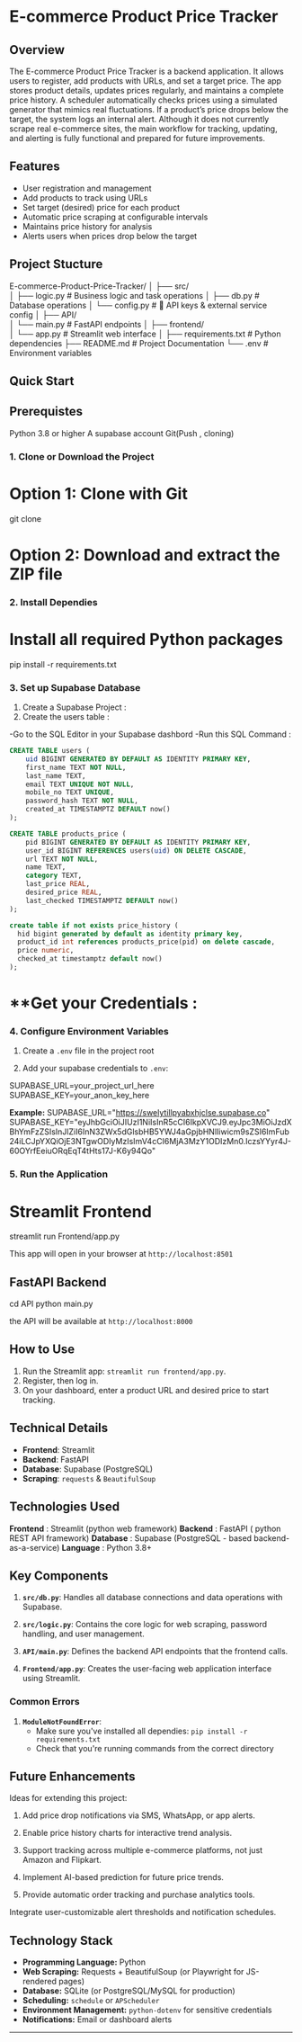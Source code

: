 # E-commerce Product Price Tracker

## Overview
The E-commerce Product Price Tracker is a backend application. It allows users to register, add products with URLs, and set a target price. The app stores product details, updates prices regularly, and maintains a complete price history. A scheduler automatically checks prices using a simulated generator that mimics real fluctuations. If a product’s price drops below the target, the system logs an internal alert. Although it does not currently scrape real e-commerce sites, the main workflow for tracking, updating, and alerting is fully functional and prepared for future improvements.


## Features
- User registration and management
- Add products to track using URLs
- Set target (desired) price for each product
- Automatic price scraping at configurable intervals
- Maintains price history for analysis
- Alerts users when prices drop below the target


## Project Stucture

E-commerce-Product-Price-Tracker/
│
├── src/                
│   ├── logic.py        # Business logic and task operations
│   ├── db.py           # Database operations
│   └── config.py       # 🔑 API keys & external service config
│
├── API/                
│   └── main.py         # FastAPI endpoints
│
├── frontend/           
│   └── app.py          # Streamlit web interface
│
├── requirements.txt    # Python dependencies
├── README.md           # Project Documentation
└── .env                # Environment variables

## Quick Start

## Prerequistes

Python 3.8 or higher
A supabase account
Git(Push , cloning)

### 1. Clone or Download the Project

# Option 1: Clone with Git
git clone <repository-url>

# Option 2: Download and extract the ZIP file

### 2. Install Dependies

# Install all required Python packages
pip install -r requirements.txt

### 3. Set up Supabase Database

1. Create a Supabase Project :
2. Create the users table :

-Go to the SQL Editor in your Supabase dashbord
-Run this SQL Command :

``` sql
CREATE TABLE users (
    uid BIGINT GENERATED BY DEFAULT AS IDENTITY PRIMARY KEY,
    first_name TEXT NOT NULL,
    last_name TEXT,
    email TEXT UNIQUE NOT NULL,
    mobile_no TEXT UNIQUE,
    password_hash TEXT NOT NULL,
    created_at TIMESTAMPTZ DEFAULT now()
);

CREATE TABLE products_price (
    pid BIGINT GENERATED BY DEFAULT AS IDENTITY PRIMARY KEY,
    user_id BIGINT REFERENCES users(uid) ON DELETE CASCADE,
    url TEXT NOT NULL,
    name TEXT,
    category TEXT,
    last_price REAL,
    desired_price REAL,
    last_checked TIMESTAMPTZ DEFAULT now()
);

create table if not exists price_history (
  hid bigint generated by default as identity primary key,
  product_id int references products_price(pid) on delete cascade,
  price numeric,
  checked_at timestamptz default now()
);

```
#  **Get your Credentials :
### 4. Configure Environment Variables  

1. Create a `.env` file in the project root

2. Add your supabase credentials to `.env`:

SUPABASE_URL=your_project_url_here
SUPABASE_KEY=your_anon_key_here

**Example:**
SUPABASE_URL="https://swelytillpyabxhjclse.supabase.co"
SUPABASE_KEY="eyJhbGciOiJIUzI1NiIsInR5cCI6IkpXVCJ9.eyJpc3MiOiJzdXBhYmFzZSIsInJlZiI6InN3ZWx5dGlsbHB5YWJ4aGpjbHNlIiwicm9sZSI6ImFub24iLCJpYXQiOjE3NTgwODIyMzIsImV4cCI6MjA3MzY1ODIzMn0.IczsYYyr4J-60OYrfEeiuORqEqT4tHts17J-K6y94Qo"

### 5. Run the Application

# Streamlit Frontend

streamlit run Frontend/app.py

This app will open in your browser at `http://localhost:8501`

## FastAPI Backend

cd API
python main.py

the API will be available at `http://localhost:8000`

## How to Use
1.  Run the Streamlit app: `streamlit run frontend/app.py`.
2.  Register, then log in.
3.  On your dashboard, enter a product URL and desired price to start tracking.

## Technical Details
- **Frontend**: Streamlit
- **Backend**: FastAPI
- **Database**: Supabase (PostgreSQL)
- **Scraping**: `requests` & `BeautifulSoup`

## Technologies Used

**Frontend** : Streamlit (python web framework)
**Backend** : FastAPI ( python REST API framework)
**Database** : Supabase (PostgreSQL - based backend-as-a-service)
**Language** : Python 3.8+

## Key Components

1. **`src/db.py`**: Handles all database connections and data operations with Supabase.

2. **`src/logic.py`**: Contains the core logic for web scraping, password handling, and user management.

3. **`API/main.py`**: Defines the backend API endpoints that the frontend calls.

4. **`Frontend/app.py`**: Creates the user-facing web application interface using Streamlit.

### Common Errors

1. **`ModuleNotFoundError`**:
   - Make sure you've installed all dependies: `pip install -r requirements.txt`
   - Check that you're running commands from the correct directory

## Future Enhancements

Ideas for extending this project:

1. Add price drop notifications via SMS, WhatsApp, or app alerts.

2. Enable price history charts for interactive trend analysis.

3. Support tracking across multiple e-commerce platforms, not just Amazon and Flipkart.

4. Implement AI-based prediction for future price trends.

5. Provide automatic order tracking and purchase analytics tools.

Integrate user-customizable alert thresholds and notification schedules.

## Technology Stack
- **Programming Language:** Python  
- **Web Scraping:** Requests + BeautifulSoup (or Playwright for JS-rendered pages)  
- **Database:** SQLite (or PostgreSQL/MySQL for production)  
- **Scheduling:** `schedule` or `APScheduler`  
- **Environment Management:** `python-dotenv` for sensitive credentials  
- **Notifications:** Email or dashboard alerts  

---


